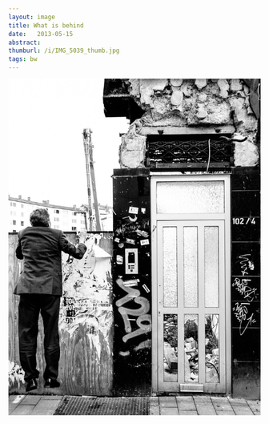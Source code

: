 ```yaml
---
layout: image
title: What is behind
date:   2013-05-15
abstract: 
thumburl: /i/IMG_5039_thumb.jpg
tags: bw
---
```

![](/i/IMG_5039.jpg)

